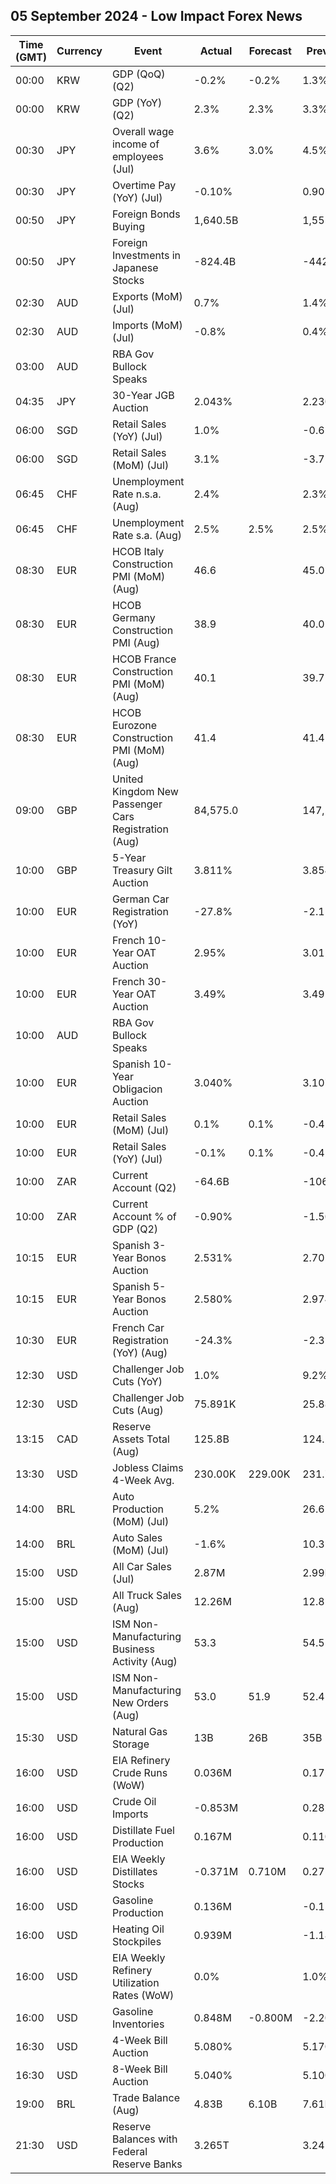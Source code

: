 ## 05 September 2024 - Low Impact Forex News

| Time (GMT) | Currency | Event | Actual | Forecast | Previous |
|------|----------|-------|--------|----------|----------|
| 00:00 | KRW | GDP (QoQ) (Q2) | -0.2% | -0.2% | 1.3% |
| 00:00 | KRW | GDP (YoY) (Q2) | 2.3% | 2.3% | 3.3% |
| 00:30 | JPY | Overall wage income of employees (Jul) | 3.6% | 3.0% | 4.5% |
| 00:30 | JPY | Overtime Pay (YoY) (Jul) | -0.10% |  | 0.90% |
| 00:50 | JPY | Foreign Bonds Buying | 1,640.5B |  | 1,555.5B |
| 00:50 | JPY | Foreign Investments in Japanese Stocks | -824.4B |  | -442.6B |
| 02:30 | AUD | Exports (MoM) (Jul) | 0.7% |  | 1.4% |
| 02:30 | AUD | Imports (MoM) (Jul) | -0.8% |  | 0.4% |
| 03:00 | AUD | RBA Gov Bullock Speaks |  |  |  |
| 04:35 | JPY | 30-Year JGB Auction | 2.043% |  | 2.230% |
| 06:00 | SGD | Retail Sales (YoY) (Jul) | 1.0% |  | -0.6% |
| 06:00 | SGD | Retail Sales (MoM) (Jul) | 3.1% |  | -3.7% |
| 06:45 | CHF | Unemployment Rate n.s.a. (Aug) | 2.4% |  | 2.3% |
| 06:45 | CHF | Unemployment Rate s.a. (Aug) | 2.5% | 2.5% | 2.5% |
| 08:30 | EUR | HCOB Italy Construction PMI (MoM) (Aug) | 46.6 |  | 45.0 |
| 08:30 | EUR | HCOB Germany Construction PMI (Aug) | 38.9 |  | 40.0 |
| 08:30 | EUR | HCOB France Construction PMI (MoM) (Aug) | 40.1 |  | 39.7 |
| 08:30 | EUR | HCOB Eurozone Construction PMI (MoM) (Aug) | 41.4 |  | 41.4 |
| 09:00 | GBP | United Kingdom New Passenger Cars Registration (Aug) | 84,575.0 |  | 147,517.0 |
| 10:00 | GBP | 5-Year Treasury Gilt Auction | 3.811% |  | 3.854% |
| 10:00 | EUR | German Car Registration (YoY) | -27.8% |  | -2.1% |
| 10:00 | EUR | French 10-Year OAT Auction | 2.95% |  | 3.01% |
| 10:00 | EUR | French 30-Year OAT Auction | 3.49% |  | 3.49% |
| 10:00 | AUD | RBA Gov Bullock Speaks |  |  |  |
| 10:00 | EUR | Spanish 10-Year Obligacion Auction | 3.040% |  | 3.107% |
| 10:00 | EUR | Retail Sales (MoM) (Jul) | 0.1% | 0.1% | -0.4% |
| 10:00 | EUR | Retail Sales (YoY) (Jul) | -0.1% | 0.1% | -0.4% |
| 10:00 | ZAR | Current Account (Q2) | -64.6B |  | -106.9B |
| 10:00 | ZAR | Current Account % of GDP (Q2) | -0.90% |  | -1.50% |
| 10:15 | EUR | Spanish 3-Year Bonos Auction | 2.531% |  | 2.701% |
| 10:15 | EUR | Spanish 5-Year Bonos Auction | 2.580% |  | 2.974% |
| 10:30 | EUR | French Car Registration (YoY) (Aug) | -24.3% |  | -2.3% |
| 12:30 | USD | Challenger Job Cuts (YoY) | 1.0% |  | 9.2% |
| 12:30 | USD | Challenger Job Cuts (Aug) | 75.891K |  | 25.885K |
| 13:15 | CAD | Reserve Assets Total (Aug) | 125.8B |  | 124.2B |
| 13:30 | USD | Jobless Claims 4-Week Avg. | 230.00K | 229.00K | 231.75K |
| 14:00 | BRL | Auto Production (MoM) (Jul) | 5.2% |  | 26.6% |
| 14:00 | BRL | Auto Sales (MoM) (Jul) | -1.6% |  | 10.3% |
| 15:00 | USD | All Car Sales (Jul) | 2.87M |  | 2.99M |
| 15:00 | USD | All Truck Sales (Aug) | 12.26M |  | 12.85M |
| 15:00 | USD | ISM Non-Manufacturing Business Activity (Aug) | 53.3 |  | 54.5 |
| 15:00 | USD | ISM Non-Manufacturing New Orders (Aug) | 53.0 | 51.9 | 52.4 |
| 15:30 | USD | Natural Gas Storage | 13B | 26B | 35B |
| 16:00 | USD | EIA Refinery Crude Runs (WoW) | 0.036M |  | 0.175M |
| 16:00 | USD | Crude Oil Imports | -0.853M |  | 0.282M |
| 16:00 | USD | Distillate Fuel Production | 0.167M |  | 0.110M |
| 16:00 | USD | EIA Weekly Distillates Stocks | -0.371M | 0.710M | 0.275M |
| 16:00 | USD | Gasoline Production | 0.136M |  | -0.156M |
| 16:00 | USD | Heating Oil Stockpiles | 0.939M |  | -1.189M |
| 16:00 | USD | EIA Weekly Refinery Utilization Rates (WoW) | 0.0% |  | 1.0% |
| 16:00 | USD | Gasoline Inventories | 0.848M | -0.800M | -2.203M |
| 16:30 | USD | 4-Week Bill Auction | 5.080% |  | 5.170% |
| 16:30 | USD | 8-Week Bill Auction | 5.040% |  | 5.100% |
| 19:00 | BRL | Trade Balance (Aug) | 4.83B | 6.10B | 7.61B |
| 21:30 | USD | Reserve Balances with Federal Reserve Banks | 3.265T |  | 3.245T |
